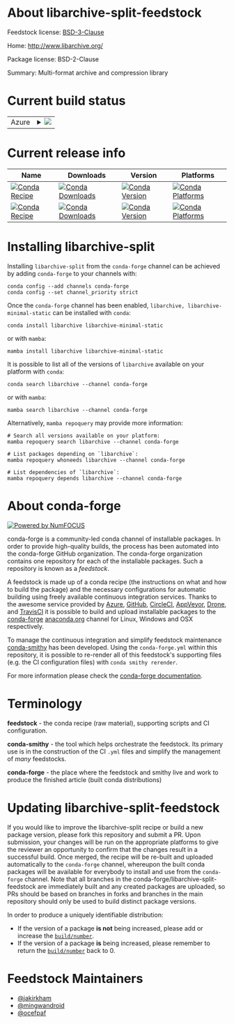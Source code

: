 About libarchive-split-feedstock
================================

Feedstock license: [BSD-3-Clause](https://github.com/conda-forge/libarchive-feedstock/blob/main/LICENSE.txt)

Home: http://www.libarchive.org/

Package license: BSD-2-Clause

Summary: Multi-format archive and compression library

Current build status
====================


<table>
    
  <tr>
    <td>Azure</td>
    <td>
      <details>
        <summary>
          <a href="https://dev.azure.com/conda-forge/feedstock-builds/_build/latest?definitionId=519&branchName=main">
            <img src="https://dev.azure.com/conda-forge/feedstock-builds/_apis/build/status/libarchive-feedstock?branchName=main">
          </a>
        </summary>
        <table>
          <thead><tr><th>Variant</th><th>Status</th></tr></thead>
          <tbody><tr>
              <td>linux_64</td>
              <td>
                <a href="https://dev.azure.com/conda-forge/feedstock-builds/_build/latest?definitionId=519&branchName=main">
                  <img src="https://dev.azure.com/conda-forge/feedstock-builds/_apis/build/status/libarchive-feedstock?branchName=main&jobName=linux&configuration=linux%20linux_64_" alt="variant">
                </a>
              </td>
            </tr><tr>
              <td>linux_aarch64</td>
              <td>
                <a href="https://dev.azure.com/conda-forge/feedstock-builds/_build/latest?definitionId=519&branchName=main">
                  <img src="https://dev.azure.com/conda-forge/feedstock-builds/_apis/build/status/libarchive-feedstock?branchName=main&jobName=linux&configuration=linux%20linux_aarch64_" alt="variant">
                </a>
              </td>
            </tr><tr>
              <td>linux_ppc64le</td>
              <td>
                <a href="https://dev.azure.com/conda-forge/feedstock-builds/_build/latest?definitionId=519&branchName=main">
                  <img src="https://dev.azure.com/conda-forge/feedstock-builds/_apis/build/status/libarchive-feedstock?branchName=main&jobName=linux&configuration=linux%20linux_ppc64le_" alt="variant">
                </a>
              </td>
            </tr><tr>
              <td>osx_64</td>
              <td>
                <a href="https://dev.azure.com/conda-forge/feedstock-builds/_build/latest?definitionId=519&branchName=main">
                  <img src="https://dev.azure.com/conda-forge/feedstock-builds/_apis/build/status/libarchive-feedstock?branchName=main&jobName=osx&configuration=osx%20osx_64_" alt="variant">
                </a>
              </td>
            </tr><tr>
              <td>osx_arm64</td>
              <td>
                <a href="https://dev.azure.com/conda-forge/feedstock-builds/_build/latest?definitionId=519&branchName=main">
                  <img src="https://dev.azure.com/conda-forge/feedstock-builds/_apis/build/status/libarchive-feedstock?branchName=main&jobName=osx&configuration=osx%20osx_arm64_" alt="variant">
                </a>
              </td>
            </tr><tr>
              <td>win_64</td>
              <td>
                <a href="https://dev.azure.com/conda-forge/feedstock-builds/_build/latest?definitionId=519&branchName=main">
                  <img src="https://dev.azure.com/conda-forge/feedstock-builds/_apis/build/status/libarchive-feedstock?branchName=main&jobName=win&configuration=win%20win_64_" alt="variant">
                </a>
              </td>
            </tr>
          </tbody>
        </table>
      </details>
    </td>
  </tr>
</table>

Current release info
====================

| Name | Downloads | Version | Platforms |
| --- | --- | --- | --- |
| [![Conda Recipe](https://img.shields.io/badge/recipe-libarchive-green.svg)](https://anaconda.org/conda-forge/libarchive) | [![Conda Downloads](https://img.shields.io/conda/dn/conda-forge/libarchive.svg)](https://anaconda.org/conda-forge/libarchive) | [![Conda Version](https://img.shields.io/conda/vn/conda-forge/libarchive.svg)](https://anaconda.org/conda-forge/libarchive) | [![Conda Platforms](https://img.shields.io/conda/pn/conda-forge/libarchive.svg)](https://anaconda.org/conda-forge/libarchive) |
| [![Conda Recipe](https://img.shields.io/badge/recipe-libarchive--minimal--static-green.svg)](https://anaconda.org/conda-forge/libarchive-minimal-static) | [![Conda Downloads](https://img.shields.io/conda/dn/conda-forge/libarchive-minimal-static.svg)](https://anaconda.org/conda-forge/libarchive-minimal-static) | [![Conda Version](https://img.shields.io/conda/vn/conda-forge/libarchive-minimal-static.svg)](https://anaconda.org/conda-forge/libarchive-minimal-static) | [![Conda Platforms](https://img.shields.io/conda/pn/conda-forge/libarchive-minimal-static.svg)](https://anaconda.org/conda-forge/libarchive-minimal-static) |

Installing libarchive-split
===========================

Installing `libarchive-split` from the `conda-forge` channel can be achieved by adding `conda-forge` to your channels with:

```
conda config --add channels conda-forge
conda config --set channel_priority strict
```

Once the `conda-forge` channel has been enabled, `libarchive, libarchive-minimal-static` can be installed with `conda`:

```
conda install libarchive libarchive-minimal-static
```

or with `mamba`:

```
mamba install libarchive libarchive-minimal-static
```

It is possible to list all of the versions of `libarchive` available on your platform with `conda`:

```
conda search libarchive --channel conda-forge
```

or with `mamba`:

```
mamba search libarchive --channel conda-forge
```

Alternatively, `mamba repoquery` may provide more information:

```
# Search all versions available on your platform:
mamba repoquery search libarchive --channel conda-forge

# List packages depending on `libarchive`:
mamba repoquery whoneeds libarchive --channel conda-forge

# List dependencies of `libarchive`:
mamba repoquery depends libarchive --channel conda-forge
```


About conda-forge
=================

[![Powered by
NumFOCUS](https://img.shields.io/badge/powered%20by-NumFOCUS-orange.svg?style=flat&colorA=E1523D&colorB=007D8A)](https://numfocus.org)

conda-forge is a community-led conda channel of installable packages.
In order to provide high-quality builds, the process has been automated into the
conda-forge GitHub organization. The conda-forge organization contains one repository
for each of the installable packages. Such a repository is known as a *feedstock*.

A feedstock is made up of a conda recipe (the instructions on what and how to build
the package) and the necessary configurations for automatic building using freely
available continuous integration services. Thanks to the awesome service provided by
[Azure](https://azure.microsoft.com/en-us/services/devops/), [GitHub](https://github.com/),
[CircleCI](https://circleci.com/), [AppVeyor](https://www.appveyor.com/),
[Drone](https://cloud.drone.io/welcome), and [TravisCI](https://travis-ci.com/)
it is possible to build and upload installable packages to the
[conda-forge](https://anaconda.org/conda-forge) [anaconda.org](https://anaconda.org/)
channel for Linux, Windows and OSX respectively.

To manage the continuous integration and simplify feedstock maintenance
[conda-smithy](https://github.com/conda-forge/conda-smithy) has been developed.
Using the ``conda-forge.yml`` within this repository, it is possible to re-render all of
this feedstock's supporting files (e.g. the CI configuration files) with ``conda smithy rerender``.

For more information please check the [conda-forge documentation](https://conda-forge.org/docs/).

Terminology
===========

**feedstock** - the conda recipe (raw material), supporting scripts and CI configuration.

**conda-smithy** - the tool which helps orchestrate the feedstock.
                   Its primary use is in the construction of the CI ``.yml`` files
                   and simplify the management of *many* feedstocks.

**conda-forge** - the place where the feedstock and smithy live and work to
                  produce the finished article (built conda distributions)


Updating libarchive-split-feedstock
===================================

If you would like to improve the libarchive-split recipe or build a new
package version, please fork this repository and submit a PR. Upon submission,
your changes will be run on the appropriate platforms to give the reviewer an
opportunity to confirm that the changes result in a successful build. Once
merged, the recipe will be re-built and uploaded automatically to the
`conda-forge` channel, whereupon the built conda packages will be available for
everybody to install and use from the `conda-forge` channel.
Note that all branches in the conda-forge/libarchive-split-feedstock are
immediately built and any created packages are uploaded, so PRs should be based
on branches in forks and branches in the main repository should only be used to
build distinct package versions.

In order to produce a uniquely identifiable distribution:
 * If the version of a package **is not** being increased, please add or increase
   the [``build/number``](https://docs.conda.io/projects/conda-build/en/latest/resources/define-metadata.html#build-number-and-string).
 * If the version of a package **is** being increased, please remember to return
   the [``build/number``](https://docs.conda.io/projects/conda-build/en/latest/resources/define-metadata.html#build-number-and-string)
   back to 0.

Feedstock Maintainers
=====================

* [@jakirkham](https://github.com/jakirkham/)
* [@mingwandroid](https://github.com/mingwandroid/)
* [@ocefpaf](https://github.com/ocefpaf/)


<!-- dummy commit to enable rerendering -->

